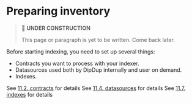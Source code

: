 # Preparing inventory

> 🚧 **UNDER CONSTRUCTION**
>
> This page or paragraph is yet to be written. Come back later.

Before starting indexing, you need to set up several things:

* Contracts you want to process with your indexer.
* Datasources used both by DipDup internally and user on demand.
* Indexes.

See [11.2. contracts](../config-reference/contracts.md) for details
See [11.4. datasources](../config-reference/datasources.md) for details
See [11.7. indexes](../config-reference/indexes/README.md) for details
